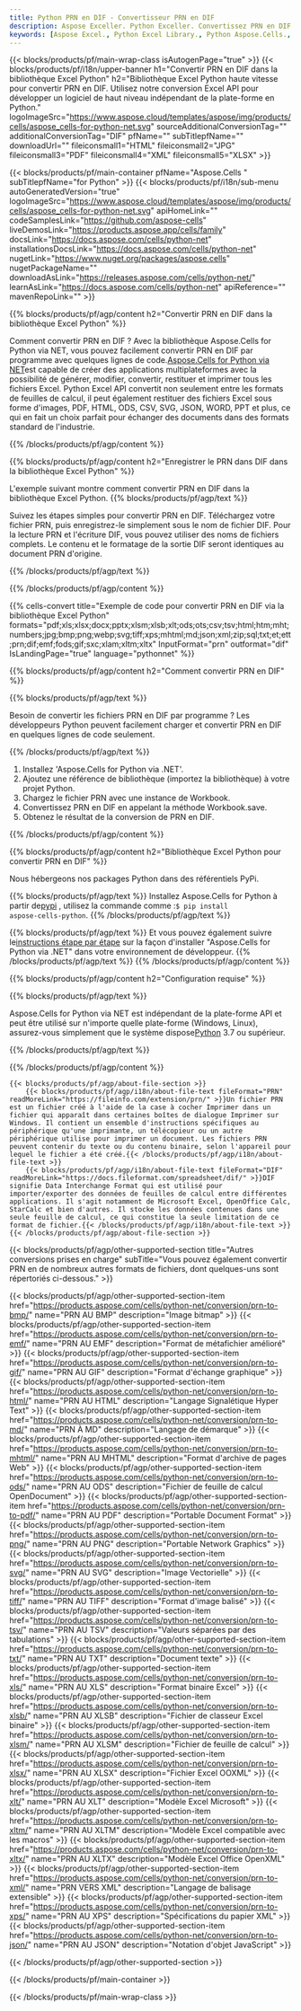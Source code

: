 ```yaml
---
title: Python PRN en DIF - Convertisseur PRN en DIF
description: Aspose Exceller. Python Exceller. Convertissez PRN en DIF rapidement et facilement avec Aspose.Cells. Python PRN en DIF. Python Enregistrez PRN en DIF. Enregistrez PRN sous DIF à l'aide de la bibliothèque Excel Python.
keywords: [Aspose Excel., Python Excel Library., Python Aspose.Cells., Convert PRN to DIF in Python Excel Library., Save PRN to DIF using Python Excel Library., Python PRN to DIF saveformat., PRN to DIF Converter., Python Save PRN as DIF]
---
```

{{< blocks/products/pf/main-wrap-class isAutogenPage="true" >}}
{{< blocks/products/pf/i18n/upper-banner h1="Convertir PRN en DIF dans la bibliothèque Excel Python" h2="Bibliothèque Excel Python haute vitesse pour convertir PRN en DIF. Utilisez notre conversion Excel API pour développer un logiciel de haut niveau indépendant de la plate-forme en Python." logoImageSrc="https://www.aspose.cloud/templates/aspose/img/products/cells/aspose_cells-for-python-net.svg" sourceAdditionalConversionTag="" additionalConversionTag="DIF" pfName="" subTitlepfName="" downloadUrl="" fileiconsmall1="HTML" fileiconsmall2="JPG" fileiconsmall3="PDF" fileiconsmall4="XML" fileiconsmall5="XLSX" >}}

{{< blocks/products/pf/main-container pfName="Aspose.Cells " subTitlepfName="for Python" >}}
{{< blocks/products/pf/i18n/sub-menu autoGeneratedVersion="true" logoImageSrc="https://www.aspose.cloud/templates/aspose/img/products/cells/aspose_cells-for-python-net.svg" apiHomeLink="" codeSamplesLink="https://github.com/aspose-cells" liveDemosLink="https://products.aspose.app/cells/family" docsLink="https://docs.aspose.com/cells/python-net" installationsDocsLink="https://docs.aspose.com/cells/python-net" nugetLink="https://www.nuget.org/packages/aspose.cells" nugetPackageName="" downloadAsLink="https://releases.aspose.com/cells/python-net/" learnAsLink="https://docs.aspose.com/cells/python-net" apiReference="" mavenRepoLink="" >}}


{{% blocks/products/pf/agp/content h2="Convertir PRN en DIF dans la bibliothèque Excel Python" %}}

 Comment convertir PRN en DIF ? Avec la bibliothèque Aspose.Cells for Python via NET, vous pouvez facilement convertir PRN en DIF par programme avec quelques lignes de code.[Aspose.Cells for Python via NET](https://pypi.org/project/aspose-cells-python/)est capable de créer des applications multiplateformes avec la possibilité de générer, modifier, convertir, restituer et imprimer tous les fichiers Excel. Python Excel API convertit non seulement entre les formats de feuilles de calcul, il peut également restituer des fichiers Excel sous forme d'images, PDF, HTML, ODS, CSV, SVG, JSON, WORD, PPT et plus, ce qui en fait un choix parfait pour échanger des documents dans des formats standard de l'industrie.

{{% /blocks/products/pf/agp/content %}}


{{% blocks/products/pf/agp/content h2="Enregistrer le PRN dans DIF dans la bibliothèque Excel Python" %}}

L'exemple suivant montre comment convertir PRN en DIF dans la bibliothèque Excel Python.
{{% blocks/products/pf/agp/text %}}

Suivez les étapes simples pour convertir PRN en DIF. Téléchargez votre fichier PRN, puis enregistrez-le simplement sous le nom de fichier DIF. Pour la lecture PRN et l'écriture DIF, vous pouvez utiliser des noms de fichiers complets. Le contenu et le formatage de la sortie DIF seront identiques au document PRN d'origine.

{{% /blocks/products/pf/agp/text %}}

{{% /blocks/products/pf/agp/content %}}

{{% cells-convert title="Exemple de code pour convertir PRN en DIF via la bibliothèque Excel Python" formats="pdf;xls;xlsx;docx;pptx;xlsm;xlsb;xlt;ods;ots;csv;tsv;html;htm;mht;numbers;jpg;bmp;png;webp;svg;tiff;xps;mhtml;md;json;xml;zip;sql;txt;et;ett;prn;dif;emf;fods;gif;sxc;xlam;xltm;xltx" InputFormat="prn" outformat="dif" IsLandingPage="true" language="pythonnet" %}}

{{% blocks/products/pf/agp/content h2="Comment convertir PRN en DIF" %}}

{{% blocks/products/pf/agp/text %}}

Besoin de convertir les fichiers PRN en DIF par programme ? Les développeurs Python peuvent facilement charger et convertir PRN en DIF en quelques lignes de code seulement.

{{% /blocks/products/pf/agp/text %}}

1.  Installez 'Aspose.Cells for Python via .NET'.
1.  Ajoutez une référence de bibliothèque (importez la bibliothèque) à votre projet Python.
1.  Chargez le fichier PRN avec une instance de Workbook.
1.  Convertissez PRN en DIF en appelant la méthode Workbook.save.
1.  Obtenez le résultat de la conversion de PRN en DIF.

{{% /blocks/products/pf/agp/content %}}


{{% blocks/products/pf/agp/content h2="Bibliothèque Excel Python pour convertir PRN en DIF" %}}

Nous hébergeons nos packages Python dans des référentiels PyPi.

{{% blocks/products/pf/agp/text %}}
 Installez Aspose.Cells for Python à partir de<a href="https://pypi.org/project/aspose-cells-python/">pypi</a> , utilisez la commande comme :<code>$ pip install aspose-cells-python</code>.
{{% /blocks/products/pf/agp/text %}}

{{% blocks/products/pf/agp/text %}}
 Et vous pouvez également suivre le[instructions étape par étape](https://docs.aspose.com/cells/python-net/getting-started/) sur la façon d'installer "Aspose.Cells for Python via .NET" dans votre environnement de développeur.
{{% /blocks/products/pf/agp/text %}}
{{% /blocks/products/pf/agp/content %}}

{{% blocks/products/pf/agp/content h2="Configuration requise" %}}

{{% blocks/products/pf/agp/text %}}

Aspose.Cells for Python via NET est indépendant de la plate-forme API et peut être utilisé sur n'importe quelle plate-forme (Windows, Linux), assurez-vous simplement que le système dispose[Python](https://www.python.org/downloads/) 3.7 ou supérieur.
 
{{% /blocks/products/pf/agp/text %}}

{{% /blocks/products/pf/agp/content %}}

<!-- aboutfile Starts -->
    {{< blocks/products/pf/agp/about-file-section >}}
        {{< blocks/products/pf/agp/i18n/about-file-text fileFormat="PRN" readMoreLink="https://fileinfo.com/extension/prn/" >}}Un fichier PRN est un fichier créé à l'aide de la case à cocher Imprimer dans un fichier qui apparaît dans certaines boîtes de dialogue Imprimer sur Windows. Il contient un ensemble d'instructions spécifiques au périphérique qu'une imprimante, un télécopieur ou un autre périphérique utilise pour imprimer un document. Les fichiers PRN peuvent contenir du texte ou du contenu binaire, selon l'appareil pour lequel le fichier a été créé.{{< /blocks/products/pf/agp/i18n/about-file-text >}}
        {{< blocks/products/pf/agp/i18n/about-file-text fileFormat="DIF" readMoreLink="https://docs.fileformat.com/spreadsheet/dif/" >}}DIF signifie Data Interchange Format qui est utilisé pour importer/exporter des données de feuilles de calcul entre différentes applications. Il s'agit notamment de Microsoft Excel, OpenOffice Calc, StarCalc et bien d'autres. Il stocke les données contenues dans une seule feuille de calcul, ce qui constitue la seule limitation de ce format de fichier.{{< /blocks/products/pf/agp/i18n/about-file-text >}}
    {{< /blocks/products/pf/agp/about-file-section >}}
<!-- aboutfile Ends -->

{{< blocks/products/pf/agp/other-supported-section title="Autres conversions prises en charge" subTitle="Vous pouvez également convertir PRN en de nombreux autres formats de fichiers, dont quelques-uns sont répertoriés ci-dessous." >}}

{{< blocks/products/pf/agp/other-supported-section-item href="https://products.aspose.com/cells/python-net/conversion/prn-to-bmp/" name="PRN AU BMP" description="Image bitmap" >}}
{{< blocks/products/pf/agp/other-supported-section-item href="https://products.aspose.com/cells/python-net/conversion/prn-to-emf/" name="PRN AU EMF" description="Format de métafichier amélioré" >}}
{{< blocks/products/pf/agp/other-supported-section-item href="https://products.aspose.com/cells/python-net/conversion/prn-to-gif/" name="PRN AU GIF" description="Format d\'échange graphique" >}}
{{< blocks/products/pf/agp/other-supported-section-item href="https://products.aspose.com/cells/python-net/conversion/prn-to-html/" name="PRN AU HTML" description="Langage Signalétique Hyper Text" >}}
{{< blocks/products/pf/agp/other-supported-section-item href="https://products.aspose.com/cells/python-net/conversion/prn-to-md/" name="PRN À MD" description="Langage de démarque" >}}
{{< blocks/products/pf/agp/other-supported-section-item href="https://products.aspose.com/cells/python-net/conversion/prn-to-mhtml/" name="PRN AU MHTML" description="Format d\'archive de pages Web" >}}
{{< blocks/products/pf/agp/other-supported-section-item href="https://products.aspose.com/cells/python-net/conversion/prn-to-ods/" name="PRN AU ODS" description="Fichier de feuille de calcul OpenDocument" >}}
{{< blocks/products/pf/agp/other-supported-section-item href="https://products.aspose.com/cells/python-net/conversion/prn-to-pdf/" name="PRN AU PDF" description="Portable Document Format" >}}
{{< blocks/products/pf/agp/other-supported-section-item href="https://products.aspose.com/cells/python-net/conversion/prn-to-png/" name="PRN AU PNG" description="Portable Network Graphics" >}}
{{< blocks/products/pf/agp/other-supported-section-item href="https://products.aspose.com/cells/python-net/conversion/prn-to-svg/" name="PRN AU SVG" description="Image Vectorielle" >}}
{{< blocks/products/pf/agp/other-supported-section-item href="https://products.aspose.com/cells/python-net/conversion/prn-to-tiff/" name="PRN AU TIFF" description="Format d\'image balisé" >}}
{{< blocks/products/pf/agp/other-supported-section-item href="https://products.aspose.com/cells/python-net/conversion/prn-to-tsv/" name="PRN AU TSV" description="Valeurs séparées par des tabulations" >}}
{{< blocks/products/pf/agp/other-supported-section-item href="https://products.aspose.com/cells/python-net/conversion/prn-to-txt/" name="PRN AU TXT" description="Document texte" >}}
{{< blocks/products/pf/agp/other-supported-section-item href="https://products.aspose.com/cells/python-net/conversion/prn-to-xls/" name="PRN AU XLS" description="Format binaire Excel" >}}
{{< blocks/products/pf/agp/other-supported-section-item href="https://products.aspose.com/cells/python-net/conversion/prn-to-xlsb/" name="PRN AU XLSB" description="Fichier de classeur Excel binaire" >}}
{{< blocks/products/pf/agp/other-supported-section-item href="https://products.aspose.com/cells/python-net/conversion/prn-to-xlsm/" name="PRN AU XLSM" description="Fichier de feuille de calcul" >}}
{{< blocks/products/pf/agp/other-supported-section-item href="https://products.aspose.com/cells/python-net/conversion/prn-to-xlsx/" name="PRN AU XLSX" description="Fichier Excel OOXML" >}}
{{< blocks/products/pf/agp/other-supported-section-item href="https://products.aspose.com/cells/python-net/conversion/prn-to-xlt/" name="PRN AU XLT" description="Modèle Excel Microsoft" >}}
{{< blocks/products/pf/agp/other-supported-section-item href="https://products.aspose.com/cells/python-net/conversion/prn-to-xltm/" name="PRN AU XLTM" description="Modèle Excel compatible avec les macros" >}}
{{< blocks/products/pf/agp/other-supported-section-item href="https://products.aspose.com/cells/python-net/conversion/prn-to-xltx/" name="PRN AU XLTX" description="Modèle Excel Office OpenXML" >}}
{{< blocks/products/pf/agp/other-supported-section-item href="https://products.aspose.com/cells/python-net/conversion/prn-to-xml/" name="PRN VERS XML" description="Langage de balisage extensible" >}}
{{< blocks/products/pf/agp/other-supported-section-item href="https://products.aspose.com/cells/python-net/conversion/prn-to-xps/" name="PRN AU XPS" description="Spécifications du papier XML" >}}
{{< blocks/products/pf/agp/other-supported-section-item href="https://products.aspose.com/cells/python-net/conversion/prn-to-json/" name="PRN AU JSON" description="Notation d\'objet JavaScript" >}}

{{< /blocks/products/pf/agp/other-supported-section >}}

{{< /blocks/products/pf/main-container >}}
    
{{< /blocks/products/pf/main-wrap-class >}}
